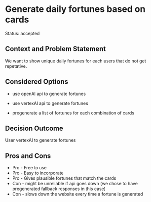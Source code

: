 # Generate daily fortunes based on cards 
Status: accepted 

## Context and Problem Statement
We want to show unique daily fortunes for each users that do not get repetative. 

## Considered Options
* use openAI api to generate fortunes 

* use vertexAI api to generate fortunes 

* pregenerate a list of fortunes for each combination of cards 

## Decision Outcome
User vertexAI to generate fortunes 

## Pros and Cons 
* Pro - Free to use  
* Pro - Easy to incorporate 
* Pro - Gives plausible fortunes that match the cards 
* Con - might be unreliable if api goes down (we chose to have pregenerated fallback responses in this case) 
* Con - slows down the website every time a fortune is generated 